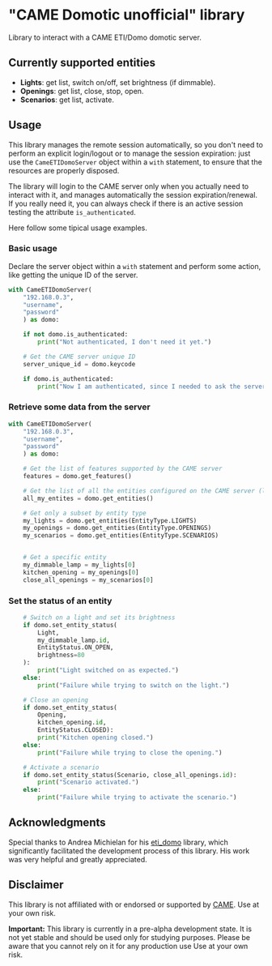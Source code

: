 <!-- 
Copyright 2024 - GitHub user: fredericks1982

Licensed under the Apache License, Version 2.0 (the "License");
you may not use this file except in compliance with the License.
You may obtain a copy of the License at

    http://www.apache.org/licenses/LICENSE-2.0

Unless required by applicable law or agreed to in writing, software
distributed under the License is distributed on an "AS IS" BASIS,
WITHOUT WARRANTIES OR CONDITIONS OF ANY KIND, either express or implied.
See the License for the specific language governing permissions and
limitations under the License. 
-->

# "CAME Domotic unofficial" library

Library to interact with a CAME ETI/Domo domotic server.

## Currently supported entities

- **Lights**: get list, switch on/off, set brightness (if dimmable).
- **Openings**: get list, close, stop, open.
- **Scenarios**: get list, activate.

## Usage

This library manages the remote session automatically, so you don't need to perform an explicit login/logout or to manage the session expiration: just use the `CameETIDomoServer` object within a `with` statement, to ensure that the resources are properly disposed.

The library will login to the CAME server only when you actually need to interact with it, and manages automatically the session expiration/renewal. If you really need it, you can always check if there is an active session testing the attribute `is_authenticated`.

Here follow some tipical usage examples.

### Basic usage

Declare the server object within a `with` statement and perform some action, like getting the unique ID of the server.

```python
with CameETIDomoServer(
    "192.168.0.3", 
    "username", 
    "password"
    ) as domo:

    if not domo.is_authenticated:
        print("Not authenticated, I don't need it yet.")

    # Get the CAME server unique ID
    server_unique_id = domo.keycode

    if domo.is_authenticated:
        print("Now I am authenticated, since I needed to ask the server some info.")
```

### Retrieve some data from the server

```python
with CameETIDomoServer(
    "192.168.0.3", 
    "username", 
    "password"
    ) as domo:

    # Get the list of features supported by the CAME server
    features = domo.get_features()

    # Get the list of all the entities configured on the CAME server (lights, openings, scenarios, etc.)
    all_my_entites = domo.get_entities()

    # Get only a subset by entity type
    my_lights = domo.get_entities(EntityType.LIGHTS)
    my_openings = domo.get_entities(EntityType.OPENINGS)
    my_scenarios = domo.get_entities(EntityType.SCENARIOS)


    # Get a specific entity
    my_dimmable_lamp = my_lights[0]
    kitchen_opening = my_openings[0]
    close_all_openings = my_scenarios[0]
```

### Set the status of an entity

```python
    # Switch on a light and set its brightness
    if domo.set_entity_status(
        Light, 
        my_dimmable_lamp.id, 
        EntityStatus.ON_OPEN, 
        brightness=80
    ):
        print("Light switched on as expected.")
    else:
        print("Failure while trying to switch on the light.")

    # Close an opening
    if domo.set_entity_status(
        Opening, 
        kitchen_opening.id, 
        EntityStatus.CLOSED):
        print("Kitchen opening closed.")
    else:
        print("Failure while trying to close the opening.")

    # Activate a scenario
    if domo.set_entity_status(Scenario, close_all_openings.id):
        print("Scenario activated.")
    else:
        print("Failure while trying to activate the scenario.")
```

## Acknowledgments

Special thanks to Andrea Michielan for his [eti_domo](https://github.com/andrea-michielan/eti_domo) library,
which significantly facilitated the development process of this library.
His work was very helpful and greatly appreciated.

## Disclaimer

This library is not affiliated with or endorsed or supported
by [CAME](https://www.came.com/). Use at your own risk.

**Important:** This library is currently in a pre-alpha development state.
It is not yet stable and should be used only for studying purposes.
Please be aware that you cannot rely on it for any production use
Use at your own risk.
